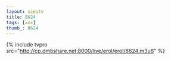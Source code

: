 ```yaml
--- 
layout: sieutv
title: 8624
tags: [xxx]
thumb_: 8624
---
```

{% include tvpro src="http://cp.dmbshare.net:8000/live/erol/erol/8624.m3u8" %} 
